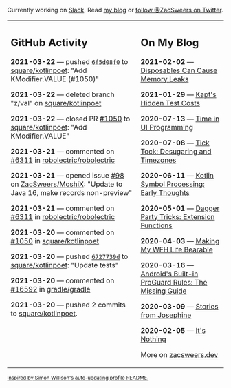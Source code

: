Currently working on [Slack](https://slack.com/). Read [my blog](https://zacsweers.dev/) or [follow @ZacSweers on Twitter](https://twitter.com/ZacSweers).

<table><tr><td valign="top" width="60%">

## GitHub Activity
<!-- githubActivity starts -->
**2021-03-22** — pushed [`6f5d08f0`](https://github.com/square/kotlinpoet/commit/6f5d08f0134268d044b816d01d6999f4cb9b5e77) to [square/kotlinpoet](https://api.github.com/repos/square/kotlinpoet): "Add KModifier.VALUE (#1050)"

**2021-03-22** — deleted branch "z/val" on [square/kotlinpoet](https://api.github.com/repos/square/kotlinpoet)

**2021-03-22** — closed PR [#1050](https://api.github.com/repos/square/kotlinpoet/pulls/1050) to [square/kotlinpoet](https://api.github.com/repos/square/kotlinpoet): "Add KModifier.VALUE"

**2021-03-21** — commented on [#6311](https://github.com/robolectric/robolectric/issues/6311#issuecomment-803672717) in [robolectric/robolectric](https://api.github.com/repos/robolectric/robolectric)

**2021-03-21** — opened issue [#98](https://api.github.com/repos/ZacSweers/MoshiX/issues/98) on [ZacSweers/MoshiX](https://api.github.com/repos/ZacSweers/MoshiX): "Update to Java 16, make records non-preview"

**2021-03-21** — commented on [#6311](https://github.com/robolectric/robolectric/issues/6311#issuecomment-803511875) in [robolectric/robolectric](https://api.github.com/repos/robolectric/robolectric)

**2021-03-20** — commented on [#1050](https://github.com/square/kotlinpoet/pull/1050#issuecomment-803492092) in [square/kotlinpoet](https://api.github.com/repos/square/kotlinpoet)

**2021-03-20** — pushed [`6727739d`](https://github.com/square/kotlinpoet/commit/6727739d0589197986c9e16c25c8d73800a58843) to [square/kotlinpoet](https://api.github.com/repos/square/kotlinpoet): "Update tests"

**2021-03-20** — commented on [#16592](https://github.com/gradle/gradle/issues/16592#issuecomment-803490968) in [gradle/gradle](https://api.github.com/repos/gradle/gradle)

**2021-03-20** — pushed 2 commits to [square/kotlinpoet](https://api.github.com/repos/square/kotlinpoet).
<!-- githubActivity ends -->
</td><td valign="top" width="40%">

## On My Blog
<!-- blog starts -->
**2021-02-02** — [Disposables Can Cause Memory Leaks](https://www.zacsweers.dev/disposables-can-cause-memory-leaks/)

**2021-01-29** — [Kapt's Hidden Test Costs](https://www.zacsweers.dev/kapts-hidden-test-costs/)

**2020-07-13** — [Time in UI Programming](https://www.zacsweers.dev/time-in-ui/)

**2020-07-08** — [Tick Tock: Desugaring and Timezones](https://www.zacsweers.dev/ticktock-desugaring-timezones/)

**2020-06-11** — [Kotlin Symbol Processing: Early Thoughts](https://www.zacsweers.dev/kotlin-symbol-processor-early-thoughts/)

**2020-05-01** — [Dagger Party Tricks: Extension Functions](https://www.zacsweers.dev/dagger-party-tricks-extension-functions/)

**2020-04-03** — [Making My WFH Life Bearable](https://www.zacsweers.dev/making-wfh-life-bearable/)

**2020-03-16** — [Android's Built-in ProGuard Rules: The Missing Guide](https://www.zacsweers.dev/android-proguard-rules/)

**2020-03-09** — [Stories from Josephine](https://www.zacsweers.dev/stories-from-josephine/)

**2020-02-05** — [It's Nothing](https://www.zacsweers.dev/its-nothing/)
<!-- blog ends -->
More on [zacsweers.dev](https://zacsweers.dev/)
</td></tr></table>

<sub><a href="https://simonwillison.net/2020/Jul/10/self-updating-profile-readme/">Inspired by Simon Willison's auto-updating profile README.</a></sub>